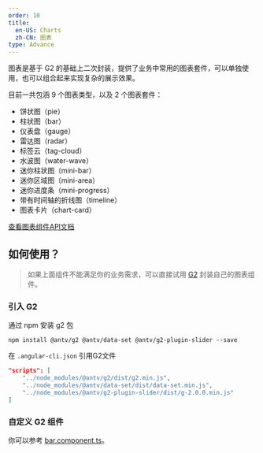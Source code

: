 ```yaml
---
order: 10
title:
  en-US: Charts
  zh-CN: 图表
type: Advance
---
```


图表是基于 G2 的基础上二次封装，提供了业务中常用的图表套件，可以单独使用，也可以组合起来实现复杂的展示效果。

目前一共包涵 9 个图表类型，以及 2 个图表套件：

- 饼状图（pie）
- 柱状图（bar）
- 仪表盘（gauge）
- 雷达图（radar）
- 标签云（tag-cloud）
- 水波图（water-wave）
- 迷你柱状图（mini-bar）
- 迷你区域图（mini-area）
- 迷你进度条（mini-progress）
- 带有时间轴的折线图（timeline）
- 图表卡片（chart-card）

[查看图表组件API文档](//ng-alain.com/#/components/charts)

## 如何使用？

> 如果上面组件不能满足你的业务需求，可以直接试用 [G2](https://antv.alipay.com/zh-cn/g2/3.x/index.html) 封装自己的图表组件。

### 引入 G2

通过 npm 安装 g2 包

```
npm install @antv/g2 @antv/data-set @antv/g2-plugin-slider --save
```

在 `.angular-cli.json` 引用G2文件

```json
"scripts": [
    "../node_modules/@antv/g2/dist/g2.min.js",
    "../node_modules/@antv/data-set/dist/data-set.min.js",
    "../node_modules/@antv/g2-plugin-slider/dist/g-2.0.0.min.js"
]
```

### 自定义 G2 组件

你可以参考 [bar.component.ts](https://github.com/cipchk/delon/blob/master/src/core/abc/components/charts/bar/bar.component.ts)。
